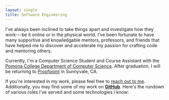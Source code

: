 ```yaml
---
layout: single
title: Software Engineering
---
```


I've always been inclined to take things apart and investigate how they work---be
it online or in the physical world. I've been fortunate to have many supportive
and knowledgable mentors, professors, and friends that have helped me to discover
and accelerate my passion for crafting code and mentoring others.

Currently, I'm a Computer Science Student and Course Assistant with the
[Pomona College Department of Computer Science][1]. After graduation, I will be
returning to [Proofpoint][2] in Sunnyvale, CA.

If you're interested in my work, please feel free to [reach out to
me](/contact/). Additionally, you may find some of my work on [__GitHub__][3].
Here's the rundown of various roles I've served and some technologies I know:

[1]: https://www.pomona.edu/academics/departments/computer-science/
[2]: https://www.proofpoint.com/
[3]: https://github.com/rwoll/

